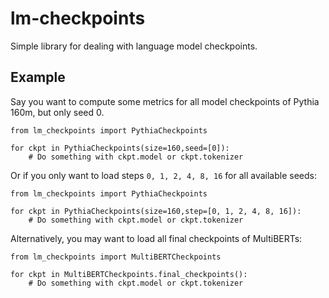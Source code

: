 # lm-checkpoints
Simple library for dealing with language model checkpoints.

## Example
Say you want to compute some metrics for all model checkpoints of Pythia 160m, but only seed 0.

```
from lm_checkpoints import PythiaCheckpoints

for ckpt in PythiaCheckpoints(size=160,seed=[0]):
    # Do something with ckpt.model or ckpt.tokenizer
```

Or if you only want to load steps `0, 1, 2, 4, 8, 16` for all available seeds:
```
from lm_checkpoints import PythiaCheckpoints

for ckpt in PythiaCheckpoints(size=160,step=[0, 1, 2, 4, 8, 16]):
    # Do something with ckpt.model or ckpt.tokenizer
```

Alternatively, you may want to load all final checkpoints of MultiBERTs:
```
from lm_checkpoints import MultiBERTCheckpoints

for ckpt in MultiBERTCheckpoints.final_checkpoints():
    # Do something with ckpt.model or ckpt.tokenizer
```